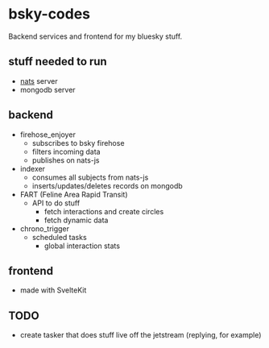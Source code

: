 # bsky-codes

Backend services and frontend for my bluesky stuff.

## stuff needed to run

- [nats](https://nats.io/) server
- mongodb server

## backend

- firehose_enjoyer
    - subscribes to bsky firehose
    - filters incoming data
    - publishes on nats-js
- indexer
    - consumes all subjects from nats-js
    - inserts/updates/deletes records on mongodb
- FART (Feline Area Rapid Transit)
    - API to do stuff
        - fetch interactions and create circles
        - fetch dynamic data
- chrono_trigger
    - scheduled tasks
        - global interaction stats

## frontend

- made with SvelteKit

## TODO

- create tasker that does stuff live off the jetstream (replying, for example)
